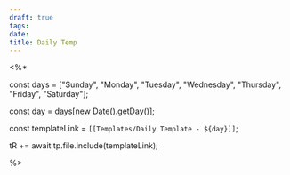 ```yaml
---
draft: true
tags:
date:
title: Daily Temp
---
```


<%*

const days = ["Sunday", "Monday", "Tuesday", "Wednesday", "Thursday", "Friday", "Saturday"];

const day = days[new Date().getDay()];

const templateLink = `[[Templates/Daily Template - ${day}]]`;

tR += await tp.file.include(templateLink);

%>
